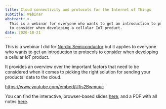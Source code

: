 ```yaml
---
title: Cloud connectivity and protocols for the Internet of Things
subtitle: Webinar
abstract: >-
  This is a webinar for everyone who wants to get an introduction to protocols
  to consider when developing a cellular IoT product.
date: 2020-10-21
---
```


This is a webinar I did for [Nordic Semiconductor](https://nordicsemi.com) but
it applies to everyone who wants to get an introduction to protocols to consider
when developing a cellular IoT product.

It provides an overview over the important factors that need to be considered
when it comes to picking the right solution for sending your products' data to
the cloud.

<https://www.youtube.com/embed/Ufis2Bwmuuc>

You can find the interactive, browser-based slides
[here](https://coderbyheart.github.io/nordicwebinar2020/index.html), and a PDF
with all notes
[here](https://github.com/coderbyheart/nordicwebinar2020/releases/download/1.0.0/PowerPoint.Slides.with.Notes.pdf).

